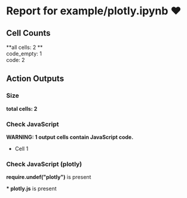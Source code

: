 # Report for example/plotly.ipynb ❤ 

## Cell Counts   
**all cells: 2 **  
code_empty: 1   
code: 2   

## Action Outputs

### Size
**total cells: 2**

### Check JavaScript
**WARNING: 1 output cells contain JavaScript code.**

- Cell 1
### Check JavaScript (plotly)
**require.undef("plotly")** is present

**\* plotly.js** is present

